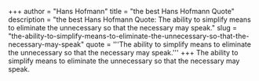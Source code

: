 +++
author = "Hans Hofmann"
title = "the best Hans Hofmann Quote"
description = "the best Hans Hofmann Quote: The ability to simplify means to eliminate the unnecessary so that the necessary may speak."
slug = "the-ability-to-simplify-means-to-eliminate-the-unnecessary-so-that-the-necessary-may-speak"
quote = '''The ability to simplify means to eliminate the unnecessary so that the necessary may speak.'''
+++
The ability to simplify means to eliminate the unnecessary so that the necessary may speak.
